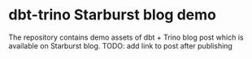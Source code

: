 # dbt-trino Starburst blog demo

The repository contains demo assets of dbt + Trino blog post which is available on Starburst blog.
TODO: add link to post after publishing